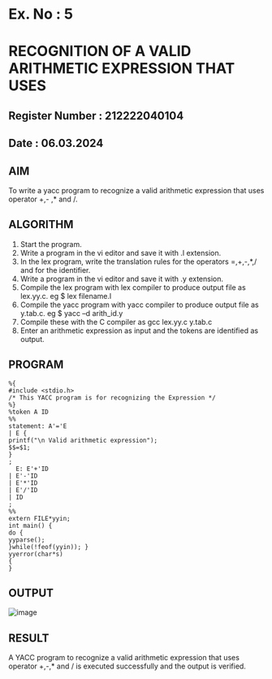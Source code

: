 # Ex. No : 5	
# RECOGNITION OF A VALID ARITHMETIC EXPRESSION THAT USES
## Register Number : 212222040104
## Date : 06.03.2024

## AIM   
To write a yacc program to recognize a valid arithmetic expression that uses operator +,- ,* and /.

## ALGORITHM
1.	Start the program.
2.	Write a program in the vi editor and save it with .l extension.
3.	In the lex program, write the translation rules for the operators =,+,-,*,/ and for the identifier.
4.	Write a program in the vi editor and save it with .y extension.
5.	Compile the lex program with lex compiler to produce output file as lex.yy.c. eg $ lex filename.l
6.	Compile the yacc program with yacc compiler to produce output file as y.tab.c. eg $ yacc –d arith_id.y
7.	Compile these with the C compiler as gcc lex.yy.c y.tab.c
8.	Enter an arithmetic expression as input and the tokens are identified as output.

## PROGRAM
```
%{ 
#include <stdio.h> 
/* This YACC program is for recognizing the Expression */ 
%} 
%token A ID 
%% 
statement: A'='E 
| E { 
printf("\n Valid arithmetic expression"); 
$$=$1; 
} 
; 
  E: E'+'ID 
| E'-'ID 
| E'*'ID 
| E'/'ID 
| ID 
; 
%% 
extern FILE*yyin; 
int main() { 
do { 
yyparse(); 
}while(!feof(yyin)); } 
yyerror(char*s) 
{ 
}
```


## OUTPUT 
![image](https://github.com/Mythilidharman/19CS409-Compiler-Design-Lab/assets/119104110/0299938c-3dab-47df-ad5f-d32d8df27a44)


## RESULT
A YACC program to recognize a valid arithmetic expression that uses operator +,-,* and / is executed successfully and the output is verified.
